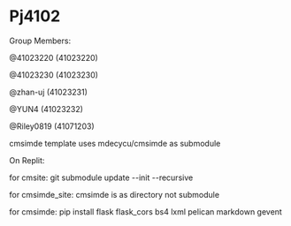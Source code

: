 # Pj4102
Group Members:

@41023220 (41023220)

@41023230 (41023230)

@zhan-uj (41023231)

@YUN4 (41023232)

@Riley0819 (41071203)

cmsimde template uses mdecycu/cmsimde as submodule

On Replit:

for cmsite: git submodule update --init --recursive 

for cmsimde_site: cmsimde is as directory not submodule

for cmsimde: pip install flask flask_cors bs4 lxml pelican markdown gevent
